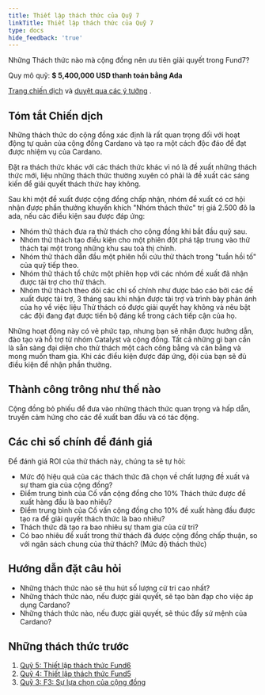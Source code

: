 ```yaml
---
title: Thiết lập thách thức của Quỹ 7
linkTitle: Thiết lập thách thức của Quỹ 7
type: docs
hide_feedback: 'true'
---
```


Những Thách thức nào mà cộng đồng nên ưu tiên giải quyết trong Fund7?

Quy mô quỹ: **$ 5,400,000 USD thanh toán bằng Ada**

[Trang chiến dịch](https://cardano.ideascale.com/a/campaign-home/26120) và [duyệt qua các ý tưởng](https://cardano.ideascale.com/a/ideas/top/campaign-filter/byids/campaigns/26120/stage/unspecified) .

## Tóm tắt Chiến dịch

Những thách thức do cộng đồng xác định là rất quan trọng đối với hoạt động tự quản của cộng đồng Cardano và tạo ra một cách độc đáo để đạt được nhiệm vụ của Cardano.

Đặt ra thách thức khác với các thách thức khác vì nó là đề xuất những thách thức mới, liệu những thách thức thường xuyên có phải là đề xuất các sáng kiến để giải quyết thách thức hay không.

Sau khi một đề xuất được cộng đồng chấp nhận, nhóm đề xuất có cơ hội nhận được phần thưởng khuyến khích "Nhóm thách thức" trị giá 2.500 đô la ada, nếu các điều kiện sau được đáp ứng:

- Nhóm thử thách đưa ra thử thách cho cộng đồng khi bắt đầu quỹ sau.
- Nhóm thử thách tạo điều kiện cho một phiên đột phá tập trung vào thử thách tại một trong những khu sau toà thị chính.
- Nhóm thử thách dẫn đầu một phiên hồi cứu thử thách trong "tuần hồi tố" của quỹ tiếp theo.
- Nhóm thử thách tổ chức một phiên họp với các nhóm đề xuất đã nhận được tài trợ cho thử thách.
- Nhóm thử thách theo dõi các chỉ số chính như được báo cáo bởi các đề xuất được tài trợ, 3 tháng sau khi nhận được tài trợ và trình bày phản ánh của họ về việc liệu Thử thách có được giải quyết hay không và nêu bật các đội đang đạt được tiến bộ đáng kể trong cách tiếp cận của họ.

Những hoạt động này có vẻ phức tạp, nhưng bạn sẽ nhận được hướng dẫn, đào tạo và hỗ trợ từ nhóm Catalyst và cộng đồng. Tất cả những gì bạn cần là sẵn sàng đại diện cho thử thách một cách công bằng và cân bằng và mong muốn tham gia. Khi các điều kiện được đáp ứng, đội của bạn sẽ đủ điều kiện để nhận phần thưởng.

## Thành công trông như thế nào

Cộng đồng bỏ phiếu để đưa vào những thách thức quan trọng và hấp dẫn, truyền cảm hứng cho các đề xuất ban đầu và có tác động.

## Các chỉ số chính để đánh giá

Để đánh giá ROI của thử thách này, chúng ta sẽ tự hỏi:

- Mức độ hiệu quả của các thách thức đã chọn về chất lượng đề xuất và sự tham gia của cộng đồng?
- Điểm trung bình của Cố vấn cộng đồng cho 10% Thách thức được đề xuất hàng đầu là bao nhiêu?
- Điểm trung bình của Cố vấn cộng đồng cho 10% đề xuất hàng đầu được tạo ra để giải quyết thách thức là bao nhiêu?
- Thách thức đã tạo ra bao nhiêu sự tham gia của cử tri?
- Có bao nhiêu đề xuất trong thử thách đã được cộng đồng chấp thuận, so với ngân sách chung của thử thách? (Mức độ thách thức)

## Hướng dẫn đặt câu hỏi

- Những thách thức nào sẽ thu hút số lượng cử tri cao nhất?
- Những thách thức nào, nếu được giải quyết, sẽ tạo bàn đạp cho việc áp dụng Cardano?
- Những thách thức nào, nếu được giải quyết, sẽ thúc đẩy sứ mệnh của Cardano?

## Những thách thức trước

1. [Quỹ 5: Thiết lập thách thức Fund6](https://cardano.ideascale.com/a/campaign-home/25946)
2. [Quỹ 4: Thiết lập thách thức Fund5](https://cardano.ideascale.com/a/campaign-home/25874)
3. [Quỹ 3: F3: Sự lựa chọn của cộng đồng](https://cardano.ideascale.com/a/campaign-home/25800)
